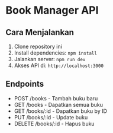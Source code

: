# Book Manager API

## Cara Menjalankan
1. Clone repository ini
2. Install dependencies: `npm install`
3. Jalankan server: `npm run dev`
4. Akses API di: `http://localhost:3000`

## Endpoints
- POST /books - Tambah buku baru
- GET /books - Dapatkan semua buku
- GET /books/:id - Dapatkan buku by ID
- PUT /books/:id - Update buku
- DELETE /books/:id - Hapus buku
